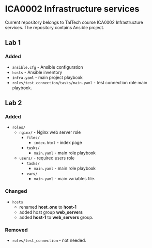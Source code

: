 # ICA0002 Infrastructure services
Current repository belongs to TalTech course ICA0002 Infrastructure services. The repository contains Ansible project.

## Lab 1
### Added
- `ansible.cfg` - Ansible configuration
- `hosts` - Ansible inventory
- `infra.yaml` - main project playbook
- `roles/test_connection/tasks/main.yaml` - test connection role main playbook.

## Lab 2
### Added
- `roles/`
  - `nginx/` - Nginx web server role
    - `files/`
      - `index.html` - index page
    - `tasks/`
      - `main.yaml` - main role playbook
  - `users/` - required users role
    - `tasks/`
      - `main.yaml` - main role playbook
    - `vars/`
      - `main.yaml` - main variables file.

### Changed
- `hosts`
  - renamed **host_one** to **host-1**
  - added host group **web_servers**
  - added **host-1** to **web_servers** group.

### Removed
- `roles/test_connection` - not needed.
